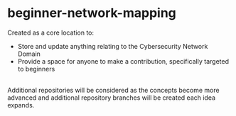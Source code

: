 # beginner-network-mapping

Created as a core location to: <br />
- Store and update anything relating to the Cybersecurity Network Domain <br />
- Provide a space for anyone to make a contribution, specifically targeted to beginners <br />
<br />
Additional repositories will be considered as the concepts become more advanced and additional repository branches will be created each idea expands. 
